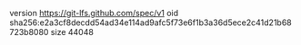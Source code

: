 version https://git-lfs.github.com/spec/v1
oid sha256:e2a3cf8decdd54ad34e114ad9afc5f73e6f1b3a36d5ece2c41d21b68723b8080
size 44048
